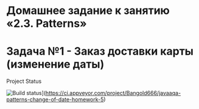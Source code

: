 # Домашнее задание к занятию «2.3. Patterns»

# Задача №1 - Заказ доставки карты (изменение даты)

Project Status

![Build status](https://ci.appveyor.com/api/projects/status/u45m0lqdu5j4aaxi?svg=true)](https://ci.appveyor.com/project/Bangold666/javaaqa-patterns-change-of-date-homework-5)